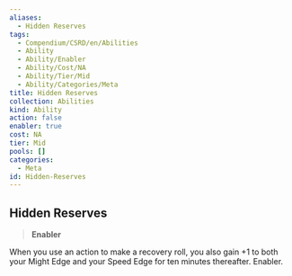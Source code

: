 ```yaml
---
aliases:
  - Hidden Reserves
tags:
  - Compendium/CSRD/en/Abilities
  - Ability
  - Ability/Enabler
  - Ability/Cost/NA
  - Ability/Tier/Mid
  - Ability/Categories/Meta
title: Hidden Reserves
collection: Abilities
kind: Ability
action: false
enabler: true
cost: NA
tier: Mid
pools: []
categories:
  - Meta
id: Hidden-Reserves
---
```

## Hidden Reserves    
>**Enabler**  
    
When you use an action to make a recovery roll, you also gain +1 to both your Might Edge and your Speed Edge for ten minutes thereafter. Enabler.
